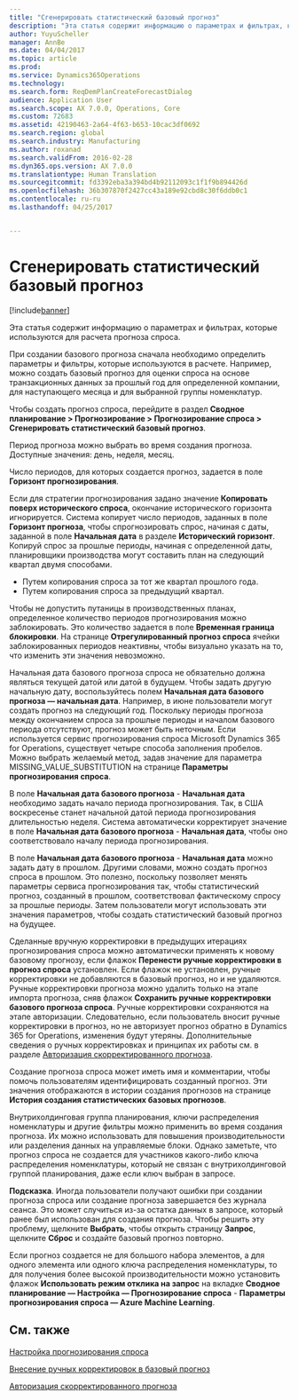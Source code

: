 ```yaml
---
title: "Сгенерировать статистический базовый прогноз"
description: "Эта статья содержит информацию о параметрах и фильтрах, которые используются для расчета прогноза спроса."
author: YuyuScheller
manager: AnnBe
ms.date: 04/04/2017
ms.topic: article
ms.prod: 
ms.service: Dynamics365Operations
ms.technology: 
ms.search.form: ReqDemPlanCreateForecastDialog
audience: Application User
ms.search.scope: AX 7.0.0, Operations, Core
ms.custom: 72683
ms.assetid: 42190463-2a64-4f63-b653-10cac3df0692
ms.search.region: global
ms.search.industry: Manufacturing
ms.author: roxanad
ms.search.validFrom: 2016-02-28
ms.dyn365.ops.version: AX 7.0.0
ms.translationtype: Human Translation
ms.sourcegitcommit: fd3392eba3a394bd4b92112093c1f1f9b894426d
ms.openlocfilehash: 36b307870f2427cc43a189e92cbd8c30f6ddb0c1
ms.contentlocale: ru-ru
ms.lasthandoff: 04/25/2017


---
```


# <a name="generate-a-statistical-baseline-forecast"></a>Сгенерировать статистический базовый прогноз

[!include[banner](../includes/banner.md)]


Эта статья содержит информацию о параметрах и фильтрах, которые используются для расчета прогноза спроса. 

При создании базового прогноза сначала необходимо определить параметры и фильтры, которые используются в расчете. Например, можно создать базовый прогноз для оценки спроса на основе транзакционных данных за прошлый год для определенной компании, для наступающего месяца и для выбранной группы номенклатур. 

Чтобы создать прогноз спроса, перейдите в раздел **Сводное планирование &gt; Прогнозирование &gt; Прогнозирование спроса &gt; Сгенерировать статистический базовый прогноз**. 

Период прогноза можно выбрать во время создания прогноза. Доступные значения: день, неделя, месяц. 

Число периодов, для которых создается прогноз, задается в поле **Горизонт прогнозирования**. 

Если для стратегии прогнозирования задано значение **Копировать поверх исторического спроса**, окончание исторического горизонта игнорируется. Система копирует число периодов, заданных в поле **Горизонт прогноза**, чтобы спрогнозировать спрос, начиная с даты, заданной в поле **Начальная дата** в разделе **Исторический горизонт**. Копируй спрос за прошлые периоды, начиная с определенной даты, планировщики производства могут составить план на следующий квартал двумя способами.

-   Путем копирования спроса за тот же квартал прошлого года.
-   Путем копирования спроса за предыдущий квартал.

Чтобы не допустить путаницы в производственных планах, определенное количество периодов прогнозирования можно заблокировать. Это количество задается в поле **Временная граница блокировки**. На странице **Отрегулированный прогноз спроса** ячейки заблокированных периодов неактивны, чтобы визуально указать на то, что изменить эти значения невозможно. 

Начальная дата базового прогноза спроса не обязательно должна являться текущей датой или датой в будущем. Чтобы задать другую начальную дату, воспользуйтесь полем **Начальная дата базового прогноза — начальная дата**. Например, в июне пользователи могут создать прогноз на следующий год. Поскольку периоды прогноза между окончанием спроса за прошлые периоды и началом базового периода отсутствуют, прогноз может быть неточным. Если используется сервис прогнозирования спроса Microsoft Dynamics 365 for Operations, существует четыре способа заполнения пробелов. Можно выбрать желаемый метод, задав значение для параметра MISSING\_VALUE\_SUBSTITUTION на странице **Параметры прогнозирования спроса**. 

В поле **Начальная дата базового прогноза** - **Начальная дата** необходимо задать начало периода прогнозирования. Так, в США воскресенье станет начальной датой периода прогнозирования длительностью неделя. Система автоматически корректирует значение в поле **Начальная дата базового прогноза** - **Начальная дата**, чтобы оно соответствовало началу периода прогнозирования. 

В поле **Начальная дата базового прогноза** - **Начальная дата** можно задать дату в прошлом. Другими словами, можно создать прогноз спроса в прошлом. Это полезно, поскольку позволяет менять параметры сервиса прогнозирования так, чтобы статистический прогноз, созданный в прошлом, соответствовал фактическому спросу за прошлые периоды. Затем пользователи могут использовать эти значения параметров, чтобы создать статистический базовый прогноз на будущее. 

Сделанные вручную корректировки в предыдущих итерациях прогнозирования спроса можно автоматически применять к новому базовому прогнозу, если флажок **Перенести ручные корректировки в прогноз спроса** установлен. Если флажок не установлен, ручные корректировки не добавляются в базовый прогноз, но и не удаляются. Ручные корректировки прогноза можно удалить только на этапе импорта прогноза, сняв флажок **Сохранить ручные корректировки базового прогноза спроса**. Ручные корректировки сохраняются на этапе авторизации. Следовательно, если пользователь вносит ручные корректировки в прогноз, но не авторизует прогноз обратно в Dynamics 365 for Operations, изменения будут утеряны. Дополнительные сведения о ручных корректировках и принципах их работы см. в разделе [Авторизация скорректированного прогноза](authorize-adjusted-forecast.md). 

Создание прогноза спроса может иметь имя и комментарии, чтобы помочь пользователям идентифицировать созданный прогноз. Эти значения отображаются в истории создания прогнозов на странице **История создания статистических базовых прогнозов**. 

Внутрихолдинговая группа планирования, ключи распределения номенклатуры и другие фильтры можно применить во время создания прогноза. Их можно использовать для повышения производительности или разделения данных на управляемые блоки. Однако заметьте, что прогноз спроса не создается для участников какого-либо ключа распределения номенклатуры, который не связан с внутрихолдинговой группой планирования, даже если ключ выбран в запросе. 

**Подсказка**. Иногда пользователи получают ошибки при создании прогноза спроса или создание прогноза завершается без журнала сеанса. Это может случиться из-за остатка данных в запросе, который ранее был использован для создания прогноза. Чтобы решить эту проблему, щелкните **Выбрать**, чтобы открыть страницу **Запрос**, щелкните **Сброс** и создайте базовый прогноз повторно. 

Если прогноз создается не для большого набора элементов, а для одного элемента или одного ключа распределения номенклатуры, то для получения более высокой производительности можно установить флажок **Использовать режим отклика на запрос** на вкладке **Сводное планирование — Настройка — Прогнозирование спроса** - **Параметры прогнозирования спроса — Azure Machine Learning**.

<a name="see-also"></a>См. также
--------

[Настройка прогнозирования спроса](demand-forecasting-setup.md)

[Внесение ручных корректировок в базовый прогноз](manual-adjustments-baseline-forecast.md)

[Авторизация скорректированного прогноза](authorize-adjusted-forecast.md)




